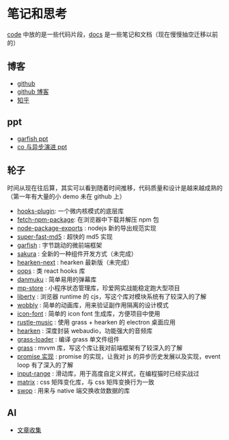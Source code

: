 # 笔记和思考
[code](./code) 中放的是一些代码片段，[docs](./docs) 是一些笔记和文档（现在慢慢抽空迁移以前的）

## 博客

- [github](https://github.com/imtaotao)
- [github 博客](https://github.com/imtaotao/Blogs/issues)
- [知乎](https://www.zhihu.com/people/chen-tao-2-78)

## ppt

- [garfish ppt](https://docs.google.com/presentation/d/1XDoM1zgPEwnE5SpyBsmEz2OoMpBHaVneRjZyxU4PZ2E/edit)
- [co 与异步演进 ppt](https://imtaotao.github.io/co-share/)

## 轮子

时间从现在往后算，其实可以看到随着时间推移，代码质量和设计是越来越成熟的（第一年有大量的小 demo 未在 github 上）

- [hooks-plugin](https://github.com/imtaotao/hooks-plugin): 一个微内核模式的底层库
- [fetch-npm-package](https://github.com/imtaotao/fetch-npm-package): 在浏览器中下载并解压 npm 包
- [node-package-exports](https://github.com/imtaotao/node-package-exports) : nodejs 新的导出规范实现
- [super-fast-md5](https://github.com/imtaotao/super-fast-md5) : 超快的 md5 实现
- [garfish](https://github.com/bytedance/garfish) : 字节跳动的微前端框架
- [sakura](https://github.com/imtaotao/sakura) : 全新的一种组件开发方式（未完成）
- [hearken-next](https://github.com/imtaotao/hearken-next) : hearken 最新版（未完成）
- [oops](https://github.com/imtaotao/oops) : 类 react hooks 库
- [danmuku](https://github.com/imtaotao/danmuku) : 简单易用的弹幕库
- [mp-store](https://github.com/imtaotao/mp-store) : 小程序状态管理库，珍爱网实战能稳定跑大型项目
- [liberty](https://github.com/imtaotao/liberty) : 浏览器 runtime 的 cjs，写这个库对模块系统有了较深入的了解
- [wobbly](https://github.com/imtaotao/wobbly) : 简单的动画库，用来验证副作用隔离的设计模式
- [icon-font](https://github.com/imtaotao/icon-font) : 简单的 icon font 生成库，方便项目中使用
- [rustle-music](https://github.com/imtaotao/rustle-music) : 使用 grass + hearken 的 electron 桌面应用
- [hearken](https://github.com/imtaotao/hearken) : 深度封装 webaudio，功能强大的音频库
- [grass-loader](https://github.com/imtaotao/grass-loader) : 编译 grass 单文件组件
- [grass](https://github.com/imtaotao/Grass) : mvvm 库，写这个库让我对前端框架有了较深入的了解
- [promise 实现](https://github.com/imtaotao/promise) : promise 的实现，让我对 js 的异步历史发展以及实现，event loop 有了深入的了解
- [input-range](https://github.com/imtaotao/input-range) : 滑动库，用于高度自定义样式，在编程猫时已经实战过
- [matrix](https://github.com/imtaotao/matrix) : css 矩阵变化库，与 css 矩阵变换行为一致
- [swop](https://github.com/imtaotao/Swop) : 用来与 native 端交换收敛数据的库

## AI

- [文章收集](./docs/ai/文章汇总.md)
